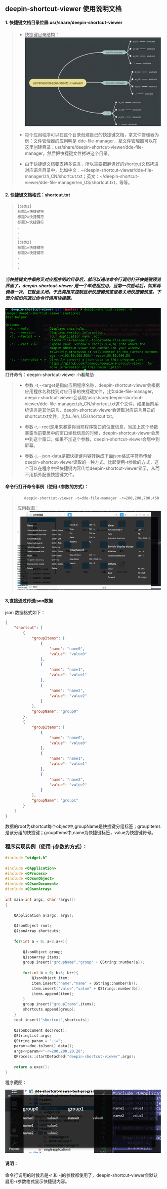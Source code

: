 ﻿
## deepin-shortcut-viewer 使用说明文档

#### 1. 快捷键文档目录位置:usr/share/deepin-shortcut-viewer
>  * 快捷键目录结构：
 >![快捷键目录结构图](./file-tree.png)              
>  * 每个应用程序可以在这个目录创建自己的快捷键文档，拿文件管理器为例：文件管理器的应用明是 dde-file-manager，拿文件管理器可以在这里创建目录：usr/share/deepin-shortcut-viewer/dde-file-manager。然后把快捷键文件拷进这个目录。
>
>  * 由于快捷键文档要支持多语言，所以需要把翻译好的shortcut文档拷进对应语言目录中，比如中文：~/deepin-shortcut-viewer/dde-file-manager/zh_CN/shortcut.txt；英文：~/deepin-shortcut-viewer/dde-file-manager/en_US/shortcut.txt，等等。


#### 2. 快捷键文档格式：shortcut.txt
>     [分类1]                                
>     标题1=快捷键符                       
>     标题2=快捷键符                
>     标题3=快捷键符                
>     .
>     .
>     .
>     [分类2]
>     标题1=快捷键符
>     标题2=快捷键符
>     .
>     .
>     .
##### 当快捷键文件都拷贝对应程序明的目录后，就可以通过命令行调用打开快捷键预览界面了，deepin-shortcut-viewer 是一个单进程应用，当第一次启动后，如果再调用一次，它就会关闭。于此类推来控制显示快捷键预览或者关闭快捷键预览。下面介绍如何通过命令行调用快捷键。
![Alt text](./cmd.png)
打开命令：deepin-shortcut-viewer -h看帮助
> * 参数 -t,--target是指向应用程序名称，deepin-shortcut-viewer会根据应用程序名称找到对应目录的快捷键文件，比如dde-file-manager，deepin-shortcut-viewer会读取/usr/share/deepin-shortcut-viewer/dde-file-manager/zh_CN/shortcut.txt这个文件，如果当前系统语言是其他语言，deepin-shortcut-viewer会读取对应语言目录的shortcut.txt文件，比如../en_US/shortcut.txt。
>
> * 参数-r,--rect是用来暴露你当前程序窗口的位置信息，当加上这个参数暴露当前要居中的窗口坐标信息的时候，deepin-shortcut-viewer会居中到这个窗口，如果不加这个参数，deepin-shortcut-viewer会居中到屏幕。
>
> * 参数-j,--json-data是把快捷键内容转换成下面json格式字符串传给deepin-shortcut-viewer读取的一种方式。比起使用-t参数的方式，这个可以在程序中把快捷键内容传给deepin-shortcut-viewer显示，从而不用额外配置快捷键文件。

#### 命令行打开命令事例（使用-t参数的方式）：
>        deepin-shortcut-viewer -t=dde-file-manager -r=200,200,700,450
>
>  应用截图：
>  ![应用截图](./preview.png)
#### 3,直接通过传送json数据
json 数据格式如下：
~~~json
{
    "shortcut": [
        {
            "groupItems": [
                {
                    "name": "name0",
                    "value": "value0"
                },
                {
                    "name": "name1",
                    "value": "value1"
                },
                {
                    "name": "name2",
                    "value": "value2"
                }
            ],
            "groupName": "group0"
        },
        {
            "groupItems": [
                {
                    "name": "name0",
                    "value": "value0"
                },
                {
                    "name": "name1",
                    "value": "value1"
                },
                {
                    "name": "name2",
                    "value": "value2"
                }
            ],
            "groupName": "group1"
        }
    ]
}
~~~

数据的root为shortcut每个object中,groupName是快捷键分组标签；groupItems是该分组的快捷键；groupItems中,name为快捷键标签，value为快捷键符号。

### 程序实现实例（使用-j参数的方式）：

~~~c++
#include "widget.h"

#include <QApplication>
#include <QProcess>
#include <QJsonObject>
#include <QJsonDocument>
#include <QJsonArray>

int main(int argc, char *argv[])
{

    QApplication a(argc, argv);

    QJsonObject root;
    QJsonArray shortcuts;

    for(int a = 0; a<2;a++){

        QJsonObject group;
        QJsonArray items;
        group.insert("groupName","group" + QString::number(a));

        for(int b = 0; b<3; b++){
            QJsonObject item;
            item.insert("name","name" + QString::number(b));
            item.insert("value","value" + QString::number(b));
            items.append(item);
        }
        group.insert("groupItems",items);
        shortcuts.append(group);
    }
    root.insert("shortcut",shortcuts);

    QJsonDocument doc(root);
    QStringList args;
    QString param = "-j=";
    param+=doc.toJson().data();
    args<<param<<"-r=200,200,20,20";
    QProcess::startDetached("deepin-shortcut-viewer",args);

    return a.exec();
}

~~~

程序截图：

![应用截图](./preview1.png)

#### 说明：

命令行调用的时候若是-r 和 -j的参数都使用了，deepin-shortcut-viewer会默认启用-r参数格式显示快捷键内容。
